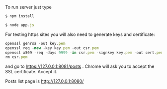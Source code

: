 To run server just type

```javascript
$ npm install
```

```javascript
$ node app.js
```

For testing https sites you will also need to generate keys and certificate:
```javascript
openssl genrsa -out key.pem
openssl req -new -key key.pem -out csr.pem
openssl x509 -req -days 9999 -in csr.pem -signkey key.pem -out cert.pem
rm csr.pem
```
and go to https://127.0.0.1:8081/posts . Chrome will ask you to accept the SSL certificate. Accept it.

Posts list page is http://127.0.0.1:8080/